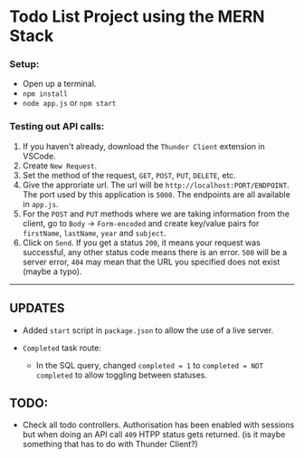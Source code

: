 # Todo List Project using the MERN Stack

### Setup: 
- Open up a terminal.
- `npm install`
- `node app.js` or `npm start`

### Testing out API calls: 
1) If you haven't already, download the `Thunder Client` extension in VSCode.
2) Create `New Request`.
3) Set the method of the request, `GET`, `POST`, `PUT`, `DELETE`, etc.
4) Give the approriate url. The url will be `http://localhost:PORT/ENDPOINT`. The port used by this application is `5000`. The endpoints are all available in `app.js`.
5) For the `POST` and `PUT` methods where we are taking information from the client, go to `Body` -> `Form-encoded` and create key/value pairs for `firstName`, `lastName`, `year` and `subject`.
6) Click on `Send`. If you get a status `200`, it means your request was successful, any other status code means there is an error. `500` will be a server error, `404` may mean that the URL you specified does not exist (maybe a typo).

<hr/>

## UPDATES
- Added `start` script in `package.json` to allow the use of a live server.

- `Completed` task route:
  - In the SQL query, changed `completed = 1` to `completed = NOT completed` to allow toggling between statuses.
  
## TODO: 
- Check all todo controllers. Authorisation has been enabled with sessions but when doing an API call `409` HTPP status gets returned. (is it maybe something that has to do with Thunder Client?)